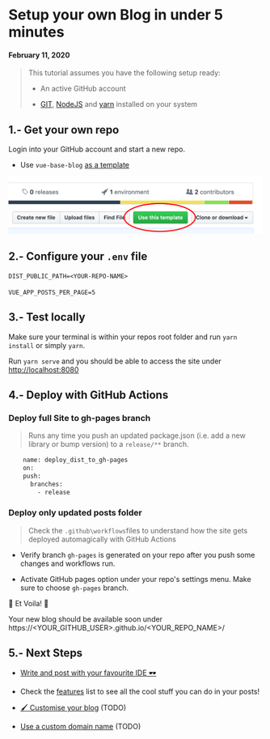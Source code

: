 # Setup your own Blog in under 5 minutes
#### February 11, 2020


> This tutorial assumes you have the following setup ready:
>
> - An active GitHub account
>
> - [GIT](), [NodeJS]() and [yarn]() installed on your system


## 1.- Get your own repo

Login into your GitHub account and start a new repo.

- Use `vue-base-blog` [as a template](https://github.com/yeikiu/vue-base-blog/generate)

![Public Dir Structure](data/assets/step1-github.png)


## 2.- Configure your `.env` file

    DIST_PUBLIC_PATH=<YOUR-REPO-NAME>

    VUE_APP_POSTS_PER_PAGE=5


## 3.- Test locally

Make sure your terminal is within your repos root folder and run `yarn install` or simply `yarn`.

Run `yarn serve` and you should be able to access the site under [http://localhost:8080](http://localhost:8080)


## 4.- Deploy with GitHub Actions

### Deploy full Site to gh-pages branch

> Runs any time you push an updated package.json (i.e. add a new library or bump version) to a `release/**` branch.

```
    name: deploy_dist_to_gh-pages
    on:
    push:
      branches:
        - release
```

### Deploy only updated posts folder

> Check the `.github\workflows`files to understand how the site gets deployed automagically with GitHub Actions

- Verify branch `gh-pages` is generated on your repo after you push some changes and workflows run.

- Activate GitHub pages option under your repo's settings menu. Make sure to choose `gh-pages` branch.

🎉 Et Voila! 🎉

Your new blog should be available soon under https://<YOUR_GITHUB_USER>.github.io/<YOUR_REPO_NAME>/


## 5.- Next Steps

- [Write and post with your favourite IDE 🕶](#/guide/post-with-your-favourite-ide)

- Check the [features](#/features) list to see all the cool stuff you can do in your posts!

- [🖌️ Customise your blog](#/guide/customise-your-blog) (TODO)

- [Use a custom domain name](#/guide/use-a-custom-domain-name) (TODO)
